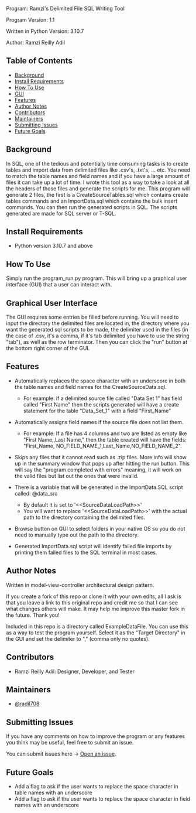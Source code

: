 Program: Ramzi's Delimited File SQL Writing Tool 

Program Version: 1.1

Written in Python Version: 3.10.7

Author: Ramzi Reilly Adil

## Table of Contents
- [Background](#background)
- [Install Requirements](#Install-Requirements)
- [How To Use](#How-To-Use)
- [GUI](#Graphical-User-Interface)
- [Features](#Features)
- [Author Notes](#Author-Notes)
- [Contributors](#Contributors)
- [Maintainers](#Maintainers)
- [Submitting Issues](#Submitting-Issues)
- [Future Goals](#Future-Goals)


## Background
In SQL, one of the tedious and potentially time consuming tasks is to create tables and import data from delimited files
like .csv's, .txt's, ... etc. You need to match the table names and field names and if you have a large amount of files
it can take up a lot of time. I wrote this tool as a way to take a look at all the headers of those files
and generate the scripts for me. This program will generate 2 files, the first is a CreateSourceTables.sql
which contains create tables commands and an ImportData.sql which contains the bulk insert commands.
You can then run the generated scripts in SQL. The scripts generated are made for SQL server or T-SQL.

## Install Requirements
- Python version 3.10.7 and above

## How To Use
Simply run the program_run.py program. This will bring up a graphical user interface (GUI)
that a user can interact with.

## Graphical User Interface
The GUI requires some entries be filled before running.
You will need to input the directory the delimited files are located in, the directory 
where you want the generated sql scripts to be made, the delimiter used in the files
(in the case of .csv, it's a comma, if it's tab delimited you have to use the 
string "tab"), as well as the row terminator. Then you can click the "run" button
at the bottom right corner of the GUI.

## Features
- Automatically replaces the space character 
with an underscore in both the table names and field names
for the CreateSourceData.sql. 
    - For example: if a delimited source file called "Data Set 1" has field called "First Name" then the scripts generated
will have a create statement for the table "Data_Set_1" with a field "First_Name"



- Automatically assigns field names if the source file
does not list them.
  - For example: If a file has 4 columns and two are listed as empty like "First Name,,Last Name," then the table created will have the fields: "First_Name, NO_FIELD_NAME_1,Last_Name,NO_FIELD_NAME_2".


- Skips any files that it cannot read such as .zip files. More info will show up in the summary window that pops up after hitting the run button. This will say the "program completed with errors" meaning, it will work on the valid files but list out the ones that were invalid.


- There is a variable that will be generated in the ImportData.SQL script called: @data_src
  - By default it is set to '<\<SourceDataLoadPath\>>'
  - You will want to replace '<\<SourceDataLoadPath\>>' with the actual path to the directory
  containing the delimited files.


- Browse button on GUI to select folders in your native OS so you do not
need to manually type out the path to the directory.


- Generated ImportData.sql script will identify failed file imports by printing them
failed files to the SQL terminal in most cases. 

## Author Notes
Written in model-view-controller architectural design pattern.

If you create a fork of this repo or clone it with your own edits, all I ask is that you leave a link
to this original repo and credit me so that I can see what changes others will make. It may help
me improve this master fork in the future. Thank you!

Included in this repo is a directory called ExampleDataFile. You can 
use this as a way to test the program yourself. Select it as the "Target Directory"
in the GUI and set the delimiter to "," (comma only no quotes).

## Contributors
- Ramzi Reilly Adil: Designer, Developer, and Tester

## Maintainers
- [@radil708](https://github.com/radil708)

## Submitting Issues
If you have any comments on how to improve the program or any features you think may be useful, feel free to submit an issue.

You can submit issues here -> [Open an issue](https://github.com/radil708/RamziDataSourceTool/issues/new).

## Future Goals
- Add a flag to ask if the user wants to replace the space character in table names with an underscore
- Add a flag to ask if the user wants to replace the space character in field names with an underscore




